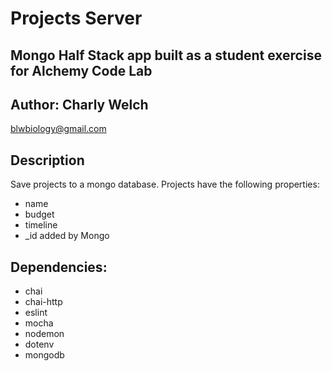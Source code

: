 # Projects Server
## Mongo Half Stack app built as a student exercise for Alchemy Code Lab

## Author: Charly Welch
<blwbiology@gmail.com>

## Description
Save projects to a mongo database. Projects have the following properties:
- name
- budget
- timeline
- _id added by Mongo

## Dependencies:
- chai
- chai-http
- eslint
- mocha
- nodemon
- dotenv
- mongodb